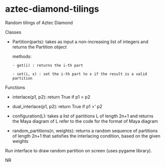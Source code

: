 # aztec-diamond-tilings
Random tilings of Aztec Diamond

Classes
- Partition(parts):
    takes as input a non-increasing list of integers and returns the Partition object
    
    methods:
    
      - get(i) : returns the i-th part
      
      - set(i, x) : set the i-th part to x if the result is a valid partition

Functions
- interlace(p1, p2): 
    return True if p1 > p2
    
- dual_interlace(p1, p2): 
    return True if p1 >' p2 
    
- configuration(L): 
    takes a list of partitions L of length 2n+1 and returns the Maya diagram of L
    refer to the code for the format of Maya diagram
    
- random_partitions(n, weights): 
    returns a random sequence of partitions of length 2n+1 that satisfies the 
    interlacing condition, based on the given weights
    

Run interface to draw random partition on screen (uses pygame library).

NR
